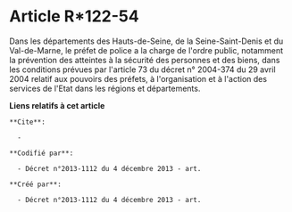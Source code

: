 # Article R*122-54 

Dans les départements des Hauts-de-Seine, de la Seine-Saint-Denis et du Val-de-Marne, le préfet de police a la charge de
l'ordre public, notamment la prévention des atteintes à la sécurité des personnes et des biens, dans les conditions prévues
par l'article 73 du décret n° 2004-374 du 29 avril 2004 relatif aux pouvoirs des préfets, à l'organisation et à l'action des
services de l'Etat dans les régions et départements.

**Liens relatifs à cet article**

	**Cite**:

	  - 

	**Codifié par**:

	  - Décret n°2013-1112 du 4 décembre 2013 - art.

	**Créé par**:

	  - Décret n°2013-1112 du 4 décembre 2013 - art.
